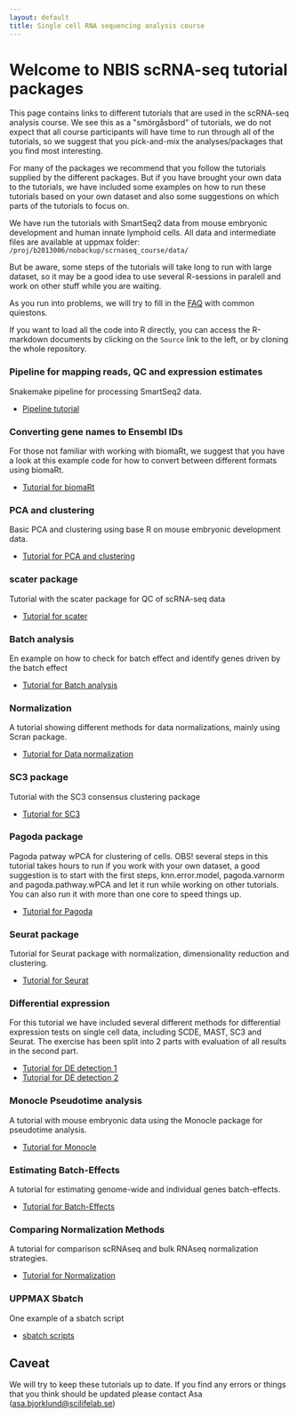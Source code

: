 ```yaml
---
layout: default
title: Single cell RNA sequencing analysis course
---
```


# Welcome to NBIS scRNA-seq tutorial packages

This page contains links to different tutorials that are used in the scRNA-seq analysis course. We see this as a "smörgåsbord" of tutorials, we do not expect that all course participants will have time to run through all of the tutorials, so we suggest that you pick-and-mix the analyses/packages that you find most interesting. 

For many of the packages we recommend that you follow the tutorials supplied by the different packages. But if you have brought your own data to the tutorials, we have included some examples on how to run these tutorials based on your own dataset and also some suggestions on which parts of the tutorials to focus on.

We have run the tutorials with SmartSeq2 data from mouse embryonic development and human innate lymphoid cells. All data and intermediate files are available at uppmax folder: `/proj/b2013006/nobackup/scrnaseq_course/data/`

But be aware, some steps of the tutorials will take long to run with large dataset, so it may be a good idea to use several R-sessions in paralell and work on other stuff while you are waiting. 

As you run into problems, we will try to fill in the [FAQ](FAQ.md) with common quiestons.

If you want to load all the code into R directly, you can access the R-markdown documents by clicking on the `Source` link to the left, or by cloning the whole repository.

### Pipeline for mapping reads, QC and expression estimates

Snakemake pipeline for processing SmartSeq2 data.

*	[Pipeline tutorial](Pipeline_exercise.md) 

### Converting gene names to Ensembl IDs

For those not familiar with working with biomaRt, we suggest that you have a look at this example code for how to convert between different formats using biomaRt. 
 
*	[Tutorial for biomaRt](biomart.md) 
### PCA and clustering

Basic PCA and clustering using base R on mouse embryonic development data.

*	[Tutorial for PCA and clustering](labs/PCA_and_clustering.md)

### scater package

Tutorial with the scater package for QC of scRNA-seq data

*	[Tutorial for scater](scater_ilc.md)

### Batch analysis

En example on how to check for batch effect and identify genes driven by the batch effect

*	[Tutorial for Batch analysis](batch_analysis.md)

### Normalization

A tutorial showing different methods for data normalizations, mainly using Scran package.

*	[Tutorial for Data normalization](norm_analysis.md)

### SC3 package

Tutorial with the SC3 consensus clustering package

*	[Tutorial for SC3](sc3_ilc.md)

### Pagoda package

Pagoda patway wPCA for clustering of cells. OBS! several steps in this tutorial takes hours to run if you work with your own dataset, a good suggestion is to start with the first steps, knn.error.model, pagoda.varnorm and pagoda.pathway.wPCA and let it run while working on other tutorials. You can also run it with more than one core to speed things up.
 
*	[Tutorial for Pagoda](pagoda_ilc.md)

### Seurat package

Tutorial for Seurat package with normalization, dimensionality reduction and clustering.

*	[Tutorial for Seurat](seurat_analysis.md)

### Differential expression

For this tutorial we have included several different methods for differential expression tests on single cell data, including SCDE, MAST, SC3 and Seurat. The exercise has been split into 2 parts with evaluation of all results in the second part. 

*	[Tutorial for DE detection 1](Differential_gene_expression.md)
*	[Tutorial for DE detection 2](Differential_gene_expression_part2.md)

### Monocle Pseudotime analysis

A tutorial with mouse embryonic data using the Monocle package for pseudotime analysis.

*	[Tutorial for Monocle](monocle_analysis.md)   

### Estimating Batch-Effects

A tutorial for estimating genome-wide and individual genes batch-effects.

*	[Tutorial for Batch-Effects](batch_analysis.md)   

### Comparing Normalization Methods

A tutorial for comparison scRNAseq and bulk RNAseq normalization strategies.

*	[Tutorial for Normalization](norm_analysis.md)   

### UPPMAX Sbatch
 
One example of a sbatch script
 
*	[sbatch scripts](sbatchScript.md)   
 
## Caveat

We will try to keep these tutorials up to date. If you find any errors or things that you think should be updated please contact Asa (asa.bjorklund@scilifelab.se) 
  		
